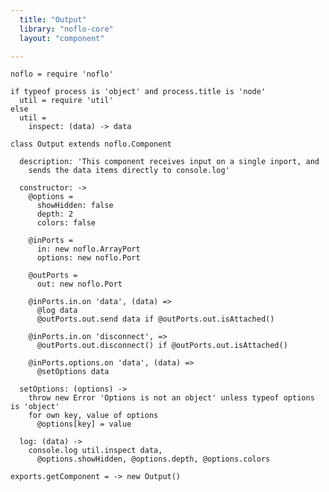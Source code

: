 ```yaml
---
  title: "Output"
  library: "noflo-core"
  layout: "component"

---
```


    noflo = require 'noflo'
    
    if typeof process is 'object' and process.title is 'node'
      util = require 'util'
    else
      util =
        inspect: (data) -> data
    
    class Output extends noflo.Component
    
      description: 'This component receives input on a single inport, and
        sends the data items directly to console.log'
    
      constructor: ->
        @options =
          showHidden: false
          depth: 2
          colors: false
    
        @inPorts =
          in: new noflo.ArrayPort
          options: new noflo.Port
    
        @outPorts =
          out: new noflo.Port
    
        @inPorts.in.on 'data', (data) =>
          @log data
          @outPorts.out.send data if @outPorts.out.isAttached()
    
        @inPorts.in.on 'disconnect', =>
          @outPorts.out.disconnect() if @outPorts.out.isAttached()
    
        @inPorts.options.on 'data', (data) =>
          @setOptions data
    
      setOptions: (options) ->
        throw new Error 'Options is not an object' unless typeof options is 'object'
        for own key, value of options
          @options[key] = value
    
      log: (data) ->
        console.log util.inspect data,
          @options.showHidden, @options.depth, @options.colors
    
    exports.getComponent = -> new Output()
    
